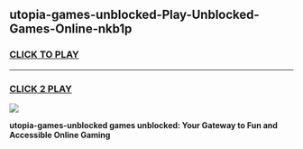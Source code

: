 
## utopia-games-unblocked-Play-Unblocked-Games-Online-nkb1p
<h3>
<a href="https://premium76.site?title=utopia-games-unblocked&ref=25A">CLICK TO PLAY</a></h3>
<hr>

<h3>
<a href="https://premium76.site?title=utopia-games-unblocked&ref=25A">CLICK 2 PLAY</a>
  
</h3>

<a href="https://premium76.site?title=utopia-games-unblocked&ref=25A"><img src="https://clearcache.store/games.png"></a>


**utopia-games-unblocked games unblocked: Your Gateway to Fun and Accessible Online Gaming**
